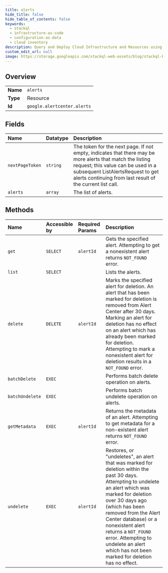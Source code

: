 ```yaml
---
title: alerts
hide_title: false
hide_table_of_contents: false
keywords:
  - stackql
  - infrastructure-as-code
  - configuration-as-data
  - cloud inventory
description: Query and Deploy Cloud Infrastructure and Resources using SQL
custom_edit_url: null
image: https://storage.googleapis.com/stackql-web-assets/blog/stackql-blog-post-featured-image.png
---
```

  
    

## Overview
<table><tbody>
<tr><td><b>Name</b></td><td><code>alerts</code></td></tr>
<tr><td><b>Type</b></td><td>Resource</td></tr>
<tr><td><b>Id</b></td><td><code>google.alertcenter.alerts</code></td></tr>
</tbody></table>

## Fields
| Name | Datatype | Description |
|:-----|:---------|:------------|
| `nextPageToken` | `string` | The token for the next page. If not empty, indicates that there may be more alerts that match the listing request; this value can be used in a subsequent ListAlertsRequest to get alerts continuing from last result of the current list call. |
| `alerts` | `array` | The list of alerts. |
## Methods
| Name | Accessible by | Required Params | Description |
|:-----|:--------------|:----------------|:------------|
| `get` | `SELECT` | `alertId` | Gets the specified alert. Attempting to get a nonexistent alert returns `NOT_FOUND` error. |
| `list` | `SELECT` |  | Lists the alerts. |
| `delete` | `DELETE` | `alertId` | Marks the specified alert for deletion. An alert that has been marked for deletion is removed from Alert Center after 30 days. Marking an alert for deletion has no effect on an alert which has already been marked for deletion. Attempting to mark a nonexistent alert for deletion results in a `NOT_FOUND` error. |
| `batchDelete` | `EXEC` |  | Performs batch delete operation on alerts. |
| `batchUndelete` | `EXEC` |  | Performs batch undelete operation on alerts. |
| `getMetadata` | `EXEC` | `alertId` | Returns the metadata of an alert. Attempting to get metadata for a non-existent alert returns `NOT_FOUND` error. |
| `undelete` | `EXEC` | `alertId` | Restores, or "undeletes", an alert that was marked for deletion within the past 30 days. Attempting to undelete an alert which was marked for deletion over 30 days ago (which has been removed from the Alert Center database) or a nonexistent alert returns a `NOT_FOUND` error. Attempting to undelete an alert which has not been marked for deletion has no effect. |
